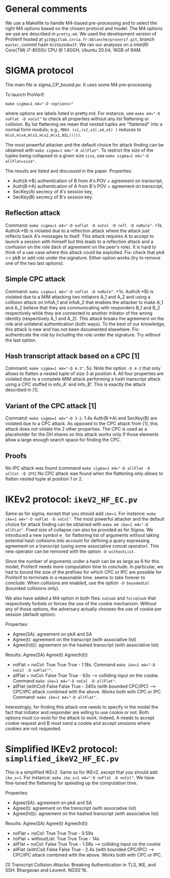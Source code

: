 # General comments
We use a Makefile to handle M4-based pre-processing and to select the right M4 options based on the chosen protocol and model. The M4 options we use are described in `pretty.m4`.
We used the development version of ProVerif hosted at `git@gitlab.inria.fr:bblanche/proverif.git`, branch `master`, commit hash `0115ba5d6e3f`.
We ran our analyses on a Intel(R) Core(TM) i7-8550U CPU @ 1.80GH, Ubuntu 20.04, 16GB of RAM.

# SIGMA protocol
The main file is sigma_CP_bound.pv. It uses some M4 pre-processing.

To launch ProVerif:
```
make sigma=1 m4="-D <options>" 

```
where options are labels listed in pretty.md. For instance, use `make m4="-D noFlat -D noCol"` to check all properties without any list flattening or collision. By list flattening we mean that nested tuples are "flattened" into a normal form modulo; e.g., `MDH( (x1,(x2,x3),x4,x5) )` reduces to `H(x5,H(x4,H(x3,H(x2,H(x1,NIL)))))`.

The most powerful attacker and the default choice for attack finding can be obtained with `make sigma=1 m4="-D allFlat"`.
To restrict the size of the tuples being collapsed to a given size `size`, use `make sigma=1 m4="-D allFlat=size"`.

The results are listed and discussed in the paper.
Properties:
 - Auth(A->B) authentication of B from A's POV + agreement on transcript,
 - Auth(B->A) authentication of A from B's POV + agreement on transcript,
 - SecKey(A) secrecy of A's session key,
 - SecKey(B) secrecy of B's session key.

## Reflection attack
Command: `make sigma=1 m4="-D noFlat -D noCol -D refl -D noRole"`. <1s.
Auth(A->B) is violated due to a reflection attack where the attack just reflects back A's messages to itself. This attack requires A to accept to launch a session with himself but this leads to a reflection attack and a confusion on the role (lack of agreement on the peer's role). It is hard to think of a use case where this attack could be exploited.
Fix: check that pkA <> pkB or add role under the signature. Either option works (try to remove one of the two last options).

## Simple CPC attack
Command: `make sigma=1 m4="-D noFlat -D noRole"`. <1s.
Auth(A->B) is violated due to a MiM attacking two initiators A_1 and A_2 and using a collision attack on infoA_1 and infoA_2 that enables the attacker to make A_1 and A_2 believe that they are communicating with responders B_1 and B_2 respectively while they are connected to another initiator of the wrong identity (respectively A_1 and A_2). This attack breaks the agreement on the role and unilateral authentication (both ways).
To the best of our knowledge, this attack is new and has not been documented elsewhere.
Fix: authenticate the role by including the role under the signature. Try without the last option.

## Hash transcript attack based on a CPC [1]
Command: `make sigma=1 m4="-D 4-3"`. 5s. Note the option `-D 4-3` that only allows to flatten a nested tuple of size 3 at position 4.
All four properties are violated due to a complete MIM attack performing a hash transcript attack using a CPC stuffed in info_A' and info_B'. This is exactly the attack described in [1].

## Variant of the CPC attack [1]
Command: `make sigma=1 m4="-D 3-2`. 1.4s
Auth(B->A) and SecKey(B) are violated due to a CPC attack. As opposed to the CPC attack from [1], this attack does not violate the 2 other properties. The CPC is used as a placeholder for the DH shares so this attack works only if those elements allow a large enough search space for finding the CPC.

## Proofs
No IPC attack was found (command `make sigma=1 m4="-D allFlat -D allCol -D IPC`)
No CPC attack was found when the flattening only allows to flatten nested tuple at position 1 or 2.

# IKEv2 protocol: `ikeV2_HF_EC.pv`
Same as for sigma, except that you should add `ike=1`. For instance: `make ike=1 m4="-D noFlat -D noCol"`.
The most powerful attacker and the default choice for attack finding can be obtained with `make m4 ike=1 m4="-D allFLat"`.
Fixed size of collapse can also be provided as for Sigma. We introduced a new symbol `H_` for flattening list of arguments without taking potential hash collisions into account for defining a query expressing agreement on a transcript (using some associative concat operator). This new operator can be removed with the option `-D withoutList`.

Since the number of arguments under a hash can be as large as 6 for this model, ProVerif needs more computation time to conclude. In particular, we had to bound the size of the prefixes for which CPC or IPC are possible for ProVerif to terminate in a reasonable time.
seems to take forever to conclude. When collisions are enabled, use the option `-D boundedCol` (bounded collisions only).

We also have added a M4 option in both files: `noCook` and `forceCook` that respectively forbids or forces the use of the cookie mechanism. Without any of those options, the adversary actually chooses the use of cookie per session (default option).

Properties:
 - Agree(SA): agreement on pkA and SA
 - Agree(t): agreement on the transcript (with associative list)
 - Agree(h(t)): agreement on the hashed transcript (with associative list)
 
Results:                     Agree(SA) Agree(t)  Agree(h(t))
 - noFlat + noCol:               True   True    True - 1.18s. Command `make ike=1 m4="-D noCol -D noFlat""`.
 - allFlat + noCol:              False  True    True - 63s   --> colliding input on the cookie. Command `make ike=1 m4="-D noCol -D allFlat"`.
 - allFlat (withCol)             False  False   True - 240s (with bounded CPC/IPC)   --> CPC/IPC attack combined with the above. Works both with CPC or IPC. Command: `make ike=1 m4="-D allFlat"`.

Interestingly, for finding this attack one needs to specify in the model the fact that initiator and responder are willing to use cookie or not. Both options must co-exist for the attack to work. Indeed, A needs to accept cookie request and B must send a cookie and accept sessions where cookies are not requested.


# Simplified IKEv2 protocol: `simplified_ikeV2_HF_EC.pv`
This is a simplified IKEv2. Same as for IKEv2, except that you should add `ike_s=1`. For instance: `make ike_s=1 m4="-D noFlat -D noCol"`.
We have fine-tuned the flattening for speeding up the computation time.

Properties:
 - Agree(SA): agreement on pkA and SA
 - Agree(t): agreement on the transcript (with associative list)
 - Agree(h(t)): agreement on the hashed transcript (with associative list)
 
Results:                         Agree(SA) Agree(t)  Agree(h(t))
 - noFlat + noCol:               True   True    True - 0.59s
 - noFlat + withoutList:         True   True    True - 14s 
 - allFlat + noCol:              False  True    True - 1.58s   --> colliding input on the cookie 
 - allFlat (withCol)             False  False   True - 2.4s (with bounded CPC/IPC)   --> CPC/IPC attack combined with the above. Works both with CPC or IPC. 

[1] Transcript Collision Attacks: Breaking Authentication in TLS, IKE, and SSH. Bhargavan and Leurent. NDSS'16.
